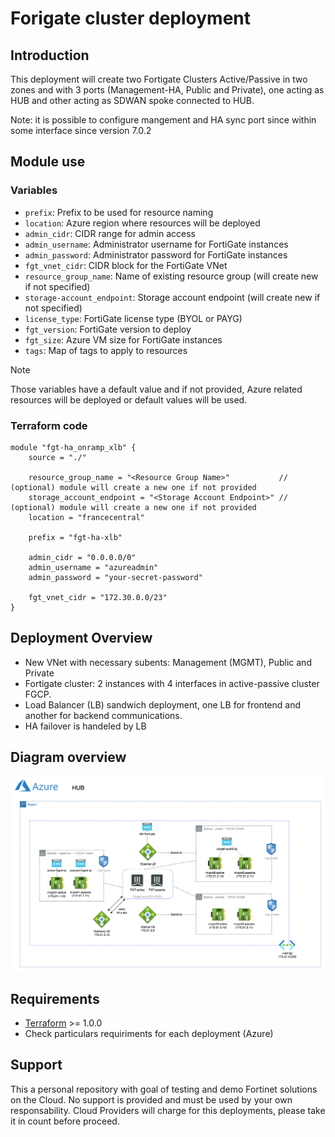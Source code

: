 # Forigate cluster deployment
## Introduction

This deployment will create two Fortigate Clusters Active/Passive in two zones and with 3 ports (Management-HA, Public and Private), one acting as HUB and other acting as SDWAN spoke connected to HUB. 

Note: it is possible to configure mangement and HA sync port since within some interface since version 7.0.2

## Module use

### Variables

- `prefix`: Prefix to be used for resource naming
- `location`: Azure region where resources will be deployed
- `admin_cidr`: CIDR range for admin access
- `admin_username`: Administrator username for FortiGate instances
- `admin_password`: Administrator password for FortiGate instances
- `fgt_vnet_cidr`: CIDR block for the FortiGate VNet
- `resource_group_name`: Name of existing resource group (will create new if not specified)
- `storage-account_endpoint`: Storage account endpoint (will create new if not specified)
- `license_type`: FortiGate license type (BYOL or PAYG)
- `fgt_version`: FortiGate version to deploy
- `fgt_size`: Azure VM size for FortiGate instances
- `tags`: Map of tags to apply to resources

> [!NOTE]
> Those variables have a default value and if not provided, Azure related resources will be deployed or default values will be used. 

### Terraform code

```hcl
module "fgt-ha_onramp_xlb" {
    source = "./"

    resource_group_name = "<Resource Group Name>"           // (optional) module will create a new one if not provided
    storage_account_endpoint = "<Storage Account Endpoint>" // (optional) module will create a new one if not provided
    location = "francecentral"

    prefix = "fgt-ha-xlb"

    admin_cidr = "0.0.0.0/0"
    admin_username = "azureadmin"
    admin_password = "your-secret-password"

    fgt_vnet_cidr = "172.30.0.0/23"
}
```

## Deployment Overview

- New VNet with necessary subents: Management (MGMT), Public and Private
- Fortigate cluster: 2 instances with 4 interfaces in active-passive cluster FGCP.
- Load Balancer (LB) sandwich deployment, one LB for frontend and another for backend communications.
- HA failover is handeled by LB

## Diagram overview

![FortiGate reference architecture overview](images/image1.png)

## Requirements
* [Terraform](https://learn.hashicorp.com/terraform/getting-started/install.html) >= 1.0.0
* Check particulars requiriments for each deployment (Azure) 

## Support
This a personal repository with goal of testing and demo Fortinet solutions on the Cloud. No support is provided and must be used by your own responsability. Cloud Providers will charge for this deployments, please take it in count before proceed.

